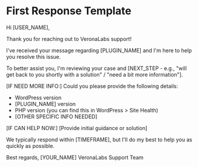 # First Response Template

Hi [USER_NAME],

Thank you for reaching out to VeronaLabs support!

I've received your message regarding [PLUGIN_NAME] and I'm here to help you resolve this issue.

To better assist you, I'm reviewing your case and [NEXT_STEP - e.g., "will get back to you shortly with a solution" / "need a bit more information"].

[IF NEED MORE INFO:]
Could you please provide the following details:
- WordPress version
- [PLUGIN_NAME] version
- PHP version (you can find this in WordPress > Site Health)
- [OTHER SPECIFIC INFO NEEDED]

[IF CAN HELP NOW:]
[Provide initial guidance or solution]

We typically respond within [TIMEFRAME], but I'll do my best to help you as quickly as possible.

Best regards,
[YOUR_NAME]
VeronaLabs Support Team
